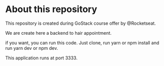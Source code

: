 # About this repository

This repository is created during GoStack course offer by @Rocketseat.

We are create here a backend to hair appointment.

if you want, you can run this code. Just clone, run yarn or npm install and run yarn dev or npm dev.

This application runs at port 3333.
